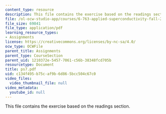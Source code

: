 ```yaml
---
content_type: resource
description: This file contains the exercise based on the readings section.
file: /ol-ocw-studio-app/courses/6-763-applied-superconductivity-fall-2005/c134f495b75caf9b6d865bcc504c67c0_ps7.pdf
file_size: 69841
file_type: application/pdf
learning_resource_types:
- Assignments
license: https://creativecommons.org/licenses/by-nc-sa/4.0/
ocw_type: OCWFile
parent_title: Assignments
parent_type: CourseSection
parent_uid: 1210372e-5457-7061-c56b-38348fcd705b
resourcetype: Document
title: ps7.pdf
uid: c134f495-b75c-af9b-6d86-5bcc504c67c0
video_files:
  video_thumbnail_file: null
video_metadata:
  youtube_id: null
---
```

This file contains the exercise based on the readings section.